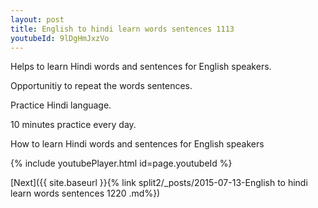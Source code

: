 ```yaml
---
layout: post
title: English to hindi learn words sentences 1113 
youtubeId: 9lDgHmJxzVo
---
```

 
 
Helps to learn Hindi words and sentences for English speakers.

Opportunitiy to repeat the words sentences. 

Practice Hindi language. 
 
10 minutes practice every day. 
 
How to learn Hindi words and sentences for English speakers 
 
{% include youtubePlayer.html id=page.youtubeId %}
 
 
[Next]({{ site.baseurl }}{% link  split2/_posts/2015-07-13-English to hindi learn words sentences 1220 .md%})
 

